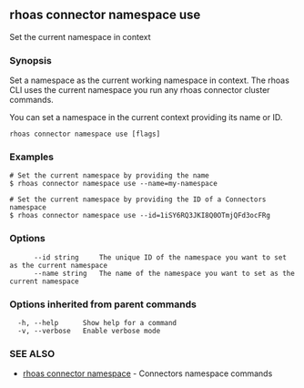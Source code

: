 ## rhoas connector namespace use

Set the current namespace in context

### Synopsis

Set a namespace as the current working namespace in context. The rhoas CLI uses the
current namespace you run any rhoas connector cluster commands.

You can set a namespace in the current context providing its name or ID.


```
rhoas connector namespace use [flags]
```

### Examples

```
# Set the current namespace by providing the name
$ rhoas connector namespace use --name=my-namespace

# Set the current namespace by providing the ID of a Connectors namespace
$ rhoas connector namespace use --id=1iSY6RQ3JKI8Q0OTmjQFd3ocFRg

```

### Options

```
      --id string     The unique ID of the namespace you want to set as the current namespace
      --name string   The name of the namespace you want to set as the current namespace
```

### Options inherited from parent commands

```
  -h, --help      Show help for a command
  -v, --verbose   Enable verbose mode
```

### SEE ALSO

* [rhoas connector namespace](rhoas_connector_namespace.md)	 - Connectors namespace commands


